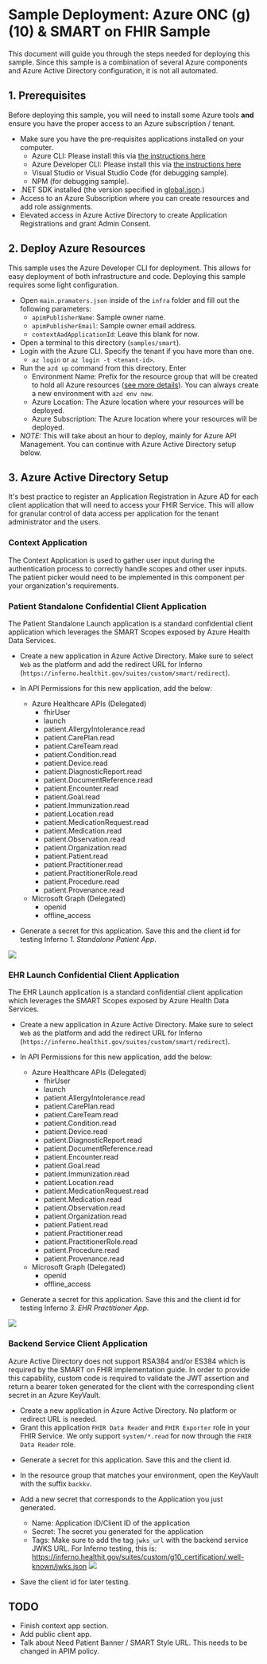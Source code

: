 # Sample Deployment: Azure ONC (g)(10) & SMART on FHIR Sample

This document will guide you through the steps needed for deploying this sample. Since this sample is a combination of several Azure components and Azure Active Directory configuration, it is not all automated.

## 1. Prerequisites

Before deploying this sample, you will need to install some Azure tools **and** ensure you have the proper access to an Azure subscription / tenant.

- Make sure you have the pre-requisites applications installed on your computer.
  - Azure CLI: Please install this via [the instructions here](https://learn.microsoft.com/cli/azure/install-azure-cli)
  - Azure Developer CLI: Please install this via [the instructions here](https://learn.microsoft.com/azure/developer/azure-developer-cli/install-azd?tabs=baremetal%2Cwindows)
  - Visual Studio or Visual Studio Code (for debugging sample).
  - NPM (for debugging sample).
- .NET SDK installed (the version specified in [global.json](../../../global.json).)
- Access to an Azure Subscription where you can create resources and add role assignments.
- Elevated access in Azure Active Directory to create Application Registrations and grant Admin Consent.

## 2. Deploy Azure Resources

This sample uses the Azure Developer CLI for deployment. This allows for easy deployment of both infrastructure and code. Deploying this sample requires some light configuration. 

- Open `main.pramaters.json` inside of the `infra` folder and fill out the following parameters:
  - `apimPublisherName`: Sample owner name.
  - `apimPublisherEmail`: Sample owner email address.
  - `contextAadApplicationId`: Leave this blank for now.
- Open a terminal to this directory (`samples/smart`).
- Login with the Azure CLI. Specify the tenant if you have more than one.
  - `az login` or `az login -t <tenant-id>`.
- Run the `azd up` command from this directory. Enter 
  - Environment Name: Prefix for the resource group that will be created to hold all Azure resources ([see more details](https://learn.microsoft.com/azure/developer/azure-developer-cli/faq#what-is-an-environment-name)). You can always create a new environment with `azd env new`.
  - Azure Location: The Azure location where your resources will be deployed.
  - Azure Subscription: The Azure location where your resources will be deployed.
- *NOTE:* This will take about an hour to deploy, mainly for Azure API Management. You can continue with Azure Active Directory setup below.

## 3. Azure Active Directory Setup

It's best practice to register an Application Registration in Azure AD for each client application that will need to access your FHIR Service. This will allow for granular control of data access per application for the tenant administrator and the users.

### Context Application

The Context Application is used to gather user input during the authentication process to correctly handle scopes and other user inputs. The patient picker would need to be implemented in this component per your organization's requirements.

### Patient Standalone Confidential Client Application

The Patient Standalone Launch application is a standard confidential client application which leverages the SMART Scopes exposed by Azure Health Data Services.

- Create a new application in Azure Active Directory. Make sure to select `Web` as the platform and add the redirect URL for Inferno (`https://inferno.healthit.gov/suites/custom/smart/redirect`).
- In API Permissions for this new application, add the below:
  - Azure Healthcare APIs (Delegated)
    - fhirUser
    - launch
    - patient.AllergyIntolerance.read
    - patient.CarePlan.read
    - patient.CareTeam.read
    - patient.Condition.read
    - patient.Device.read
    - patient.DiagnosticReport.read
    - patient.DocumentReference.read
    - patient.Encounter.read
    - patient.Goal.read
    - patient.Immunization.read
    - patient.Location.read
    - patient.MedicationRequest.read
    - patient.Medication.read
    - patient.Observation.read
    - patient.Organization.read
    - patient.Patient.read
    - patient.Practitioner.read
    - patient.PractitionerRole.read
    - patient.Procedure.read
    - patient.Provenance.read
  - Microsoft Graph (Delegated)
    - openid
    - offline_access

- Generate a secret for this application. Save this and the client id for testing Inferno *1. Standalone Patient App*.

![](./images/confidential-client-1.png)

### EHR Launch Confidential Client Application

The EHR Launch application is a standard confidential client application which leverages the SMART Scopes exposed by Azure Health Data Services.

- Create a new application in Azure Active Directory. Make sure to select `Web` as the platform and add the redirect URL for Inferno (`https://inferno.healthit.gov/suites/custom/smart/redirect`).
- In API Permissions for this new application, add the below:
  - Azure Healthcare APIs (Delegated)
    - fhirUser
    - launch
    - patient.AllergyIntolerance.read
    - patient.CarePlan.read
    - patient.CareTeam.read
    - patient.Condition.read
    - patient.Device.read
    - patient.DiagnosticReport.read
    - patient.DocumentReference.read
    - patient.Encounter.read
    - patient.Goal.read
    - patient.Immunization.read
    - patient.Location.read
    - patient.MedicationRequest.read
    - patient.Medication.read
    - patient.Observation.read
    - patient.Organization.read
    - patient.Patient.read
    - patient.Practitioner.read
    - patient.PractitionerRole.read
    - patient.Procedure.read
    - patient.Provenance.read
  - Microsoft Graph (Delegated)
    - openid
    - offline_access

- Generate a secret for this application. Save this and the client id for testing Inferno *3. EHR Practitioner App*.

![](./images/confidential-client-1.png)

### Backend Service Client Application

Azure Active Directory does not support RSA384 and/or ES384 which is required by the SMART on FHIR implementation guide. In order to provide this capability, custom code is required to validate the JWT assertion and return a bearer token generated for the client with the corresponding client secret in an Azure KeyVault.

- Create a new application in Azure Active Directory. No platform or redirect URL is needed.
- Grant this application `FHIR Data Reader` and `FHIR Exporter` role in your FHIR Service. We only support `system/*.read` for now through the `FHIR Data Reader` role.
<!--- In API Permissions for this new application, add the below:
  - Azure Healthcare APIs (Application)
    - system.all.read
- Grant admin consent for your Application on the API Permission page-->
- Generate a secret for this application. Save this and the client id.
- In the resource group that matches your environment, open the KeyVault with the suffix `backkv`.
- Add a new secret that corresponds to the Application you just generated. 
  - Name: Application ID/Client ID of the application
  - Secret: The secret you generated for the application
  - Tags: Make sure to add the tag `jwks_url` with the backend service JWKS URL. For Inferno testing, this is: https://inferno.healthit.gov/suites/custom/g10_certification/.well-known/jwks.json
![](./images/keyvault-reg.png)

- Save the client id for later testing.

## TODO

- Finish context app section.
- Add public client app.
- Talk about Need Patient Banner / SMART Style URL. This needs to be changed in APIM policy.